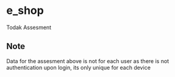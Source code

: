 # e_shop

Todak Assesment

## Note

Data for the assesment above is not for each user as there is not authentication upon login, its only unique for each device
